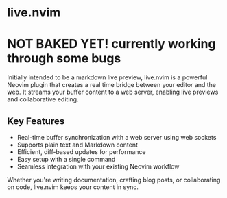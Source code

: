 # live.nvim

# NOT BAKED YET! currently working through some bugs

Initially intended to be a markdown live preview, live.nvim is a powerful Neovim plugin that creates a real
time bridge between your editor and the web. It streams your buffer content to a web server, enabling live
previews and collaborative editing.

## Key Features

- Real-time buffer synchronization with a web server using web sockets
- Supports plain text and Markdown content
- Efficient, diff-based updates for performance
- Easy setup with a single command
- Seamless integration with your existing Neovim workflow

Whether you're writing documentation, crafting blog posts, or collaborating on code, live.nvim keeps your
content in sync.
